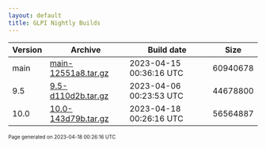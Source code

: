 ```yaml
---
layout: default
title: GLPI Nightly Builds
---
```


Version|Archive|Build date|Size
---|---|---|---
main|[main-12551a8.tar.gz](main-12551a8.tar.gz)|2023-04-15 00:36:16 UTC|60940678
9.5|[9.5-d110d2b.tar.gz](9.5-d110d2b.tar.gz)|2023-04-06 00:23:53 UTC|44678800
10.0|[10.0-143d79b.tar.gz](10.0-143d79b.tar.gz)|2023-04-18 00:26:16 UTC|56564887

<font size="1">Page generated on 2023-04-18 00:26:16 UTC</font>
